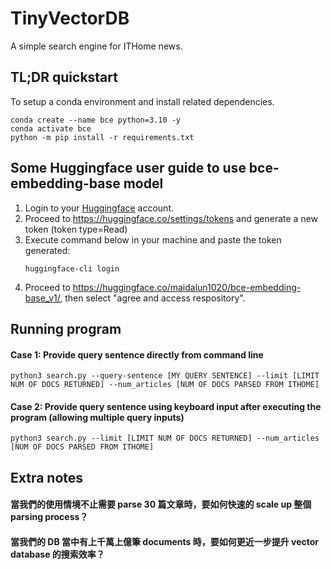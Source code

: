# TinyVectorDB
A simple search engine for ITHome news.


## TL;DR quickstart

To setup a conda environment and install related dependencies.
```
conda create --name bce python=3.10 -y
conda activate bce
python -m pip install -r requirements.txt
```

## Some Huggingface user guide to use bce-embedding-base model

1. Login to your [Huggingface](https://huggingface.co/) account.
2. Proceed to https://huggingface.co/settings/tokens and generate a new token (token type=Read)
3. Execute command below in your machine and paste the token generated:
   ```
   huggingface-cli login
   ```
4. Proceed to https://huggingface.co/maidalun1020/bce-embedding-base_v1/, then select "agree and access respository".

## Running program
#### Case 1: Provide query sentence directly from command line
 ```
 python3 search.py --query-sentence [MY QUERY SENTENCE] --limit [LIMIT NUM OF DOCS RETURNED] --num_articles [NUM OF DOCS PARSED FROM ITHOME]
 ```

#### Case 2: Provide query sentence using keyboard input after executing the program (allowing multiple query inputs)
 ```
 python3 search.py --limit [LIMIT NUM OF DOCS RETURNED] --num_articles [NUM OF DOCS PARSED FROM ITHOME]
 ```

## Extra notes
#### 當我們的使用情境不止需要 parse 30 篇文章時，要如何快速的 scale up 整個 parsing process？

#### 當我們的 DB 當中有上千萬上億筆 documents 時，要如何更近一步提升 vector database 的搜索效率？
